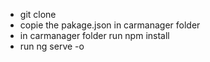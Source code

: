 - git clone 
- copie the pakage.json in carmanager folder
- in carmanager folder run npm install
- run ng serve -o
